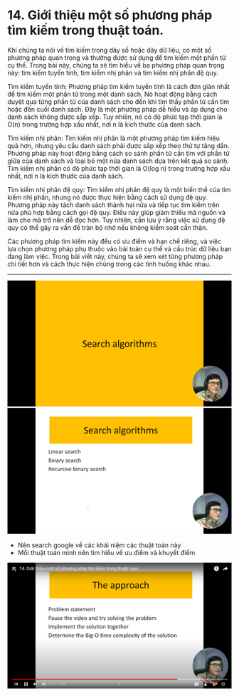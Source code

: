# 14. Giới thiệu một số phương pháp tìm kiếm trong thuật toán.

Khi chúng ta nói về tìm kiếm trong dãy số hoặc dãy dữ liệu, có một số phương pháp quan trọng và thường được sử dụng để tìm kiếm một phần tử cụ thể. Trong bài này, chúng ta sẽ tìm hiểu về ba phương pháp quan trọng này: tìm kiếm tuyến tính, tìm kiếm nhị phân và tìm kiếm nhị phân đệ quy.

Tìm kiếm tuyến tính: Phương pháp tìm kiếm tuyến tính là cách đơn giản nhất để tìm kiếm một phần tử trong một danh sách. Nó hoạt động bằng cách duyệt qua từng phần tử của danh sách cho đến khi tìm thấy phần tử cần tìm hoặc đến cuối danh sách. Đây là một phương pháp dễ hiểu và áp dụng cho danh sách không được sắp xếp. Tuy nhiên, nó có độ phức tạp thời gian là O(n) trong trường hợp xấu nhất, nơi n là kích thước của danh sách.

Tìm kiếm nhị phân: Tìm kiếm nhị phân là một phương pháp tìm kiếm hiệu quả hơn, nhưng yêu cầu danh sách phải được sắp xếp theo thứ tự tăng dần. Phương pháp này hoạt động bằng cách so sánh phần tử cần tìm với phần tử giữa của danh sách và loại bỏ một nửa danh sách dựa trên kết quả so sánh. Tìm kiếm nhị phân có độ phức tạp thời gian là O(log n) trong trường hợp xấu nhất, nơi n là kích thước của danh sách.

Tìm kiếm nhị phân đệ quy: Tìm kiếm nhị phân đệ quy là một biến thể của tìm kiếm nhị phân, nhưng nó được thực hiện bằng cách sử dụng đệ quy. Phương pháp này tách danh sách thành hai nửa và tiếp tục tìm kiếm trên nửa phù hợp bằng cách gọi đệ quy. Điều này giúp giảm thiểu mã nguồn và làm cho mã trở nên dễ đọc hơn. Tuy nhiên, cần lưu ý rằng việc sử dụng đệ quy có thể gây ra vấn đề tràn bộ nhớ nếu không kiểm soát cẩn thận.

Các phương pháp tìm kiếm này đều có ưu điểm và hạn chế riêng, và việc lựa chọn phương pháp phụ thuộc vào bài toán cụ thể và cấu trúc dữ liệu bạn đang làm việc. Trong bài viết này, chúng ta sẽ xem xét từng phương pháp chi tiết hơn và cách thực hiện chúng trong các tình huống khác nhau.

---

![alt text](image.png)
![alt text](image-1.png)

- Nên search google về các khái niệm các thuật toán này
- Mỗi thuật toán mình nên tìm hiểu về ưu điểm và khuyết điểm

![alt text](image-2.png)
